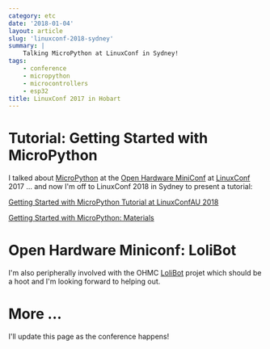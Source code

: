 ```yaml
---
category: etc
date: '2018-01-04'
layout: article
slug: 'linuxconf-2018-sydney'
summary: |
    Talking MicroPython at LinuxConf in Sydney!
tags:
    - conference
    - micropython
    - microcontrollers
    - esp32
title: LinuxConf 2017 in Hobart
---
```


# Tutorial: Getting Started with MicroPython

I talked about [MicroPython](https://micropython.org/) at the
[Open Hardware MiniConf](https://openhardwareconf.org/) at 
[LinuxConf](https://linux.conf.au/) 2017 ... and now I'm off to 
LinuxConf 2018 in Sydney to present a tutorial:

[Getting Started with MicroPython Tutorial at LinuxConfAU 2018](https://rego.linux.conf.au/schedule/presentation/42/)

[Getting Started with MicroPython: Materials](https://github.com/nickzoic/mpy-tut)


# Open Hardware Miniconf: LoliBot

I'm also peripherally involved with the OHMC [LoliBot](https://github.com/CCHS-Melbourne/LoliBot)
projet which should be a hoot and I'm looking forward to helping out.

# More ...

I'll update this page as the conference happens!
